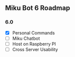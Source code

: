 ## Miku Bot 6 Roadmap

### 6.0
- [X] Personal Commands
- [ ] Miku Chatbot
- [ ] Host on Raspberry PI
- [ ] Cross Server Usability